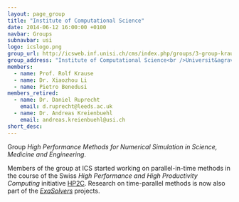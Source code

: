 ```yaml
---
layout: page_group
title: "Institute of Computational Science"
date: 2014-06-12 16:00:00 +0100
navbar: Groups
subnavbar: usi
logo: icslogo.png
group_url: http://icsweb.inf.unisi.ch/cms/index.php/groups/3-group-krause.html
group_address: "Institute of Computational Science<br />Universit&agrave; della Svizzera italiana<br />CH-6900 Lugano, Switzerland"
members:
  - name: Prof. Rolf Krause
  - name: Dr. Xiaozhou Li
  - name: Pietro Benedusi
members_retired:
  - name: Dr. Daniel Ruprecht
    email: d.ruprecht@leeds.ac.uk
  - name: Dr. Andreas Kreienbuehl
    email: andreas.kreienbuehl@usi.ch
short_desc: 
---
```


Group _High Performance Methods for Numerical Simulation in Science, Medicine and Engineering_.

Members of the group at ICS started working on parallel-in-time methods in the course of the Swiss
_High Performance and High Productivity Computing_ initiative [HP2C](http://www.hp2c.ch).
Research on time-parallel methods is now also part of the [_ExaSolvers_](/projects/sppexa.html)
projects.
